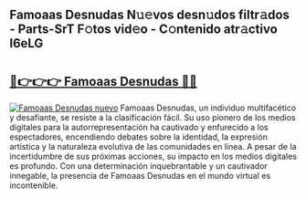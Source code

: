 ## Famoaas Desnudas N𝚞𝚎vos desn𝚞dos filtr𝚊dos - Parts-SrT F𝚘tos vid𝚎o - C𝚘ntenido atr𝚊ctivo l6eLG

# <h2><a href="http://mb4l852.tromn.icu/?c=Famoaas+Desnudas">🔗👉👉👉 Famoaas Desnudas 🔗🔗</a></h2>

[![Famoaas Desnudas nuevo](https://i.imgur.com/pEAQMta.gif)](http://mb4l852.tromn.icu/?c=Famoaas+Desnudas)
Famoaas Desnudas, un individuo multifacético y desafiante, se resiste a la clasificación fácil. Su uso pionero de los medios digitales para la autorrepresentación ha cautivado y enfurecido a los espectadores, encendiendo debates sobre la identidad, la expresión artística y la naturaleza evolutiva de las comunidades en línea. A pesar de la incertidumbre de sus próximas acciones, su impacto en los medios digitales es profundo. Con una determinación inquebrantable y un cautivador innegable, la presencia de Famoaas Desnudas en el mundo virtual es incontenible.
